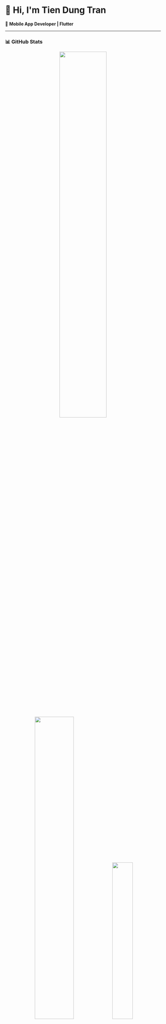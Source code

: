 # 👋 Hi, I'm Tien Dung Tran  

🚀 **Mobile App Developer | Flutter**  


---

### 📊 GitHub Stats  
<p align="center">
  <div align="center">
  <img src="https://github-readme-stats.vercel.app/api?username=technologyhell&theme=aura&hide_border=true&include_all_commits=true&count_private=true" width="55%" /> </br>
  <img src="https://github-readme-streak-stats.herokuapp.com/?user=technologyhell&theme=aura&hide_border=true" width="50%" />
  <img src="https://github-readme-stats.vercel.app/api/top-langs/?username=technologyhell&theme=aura&hide_border=true&include_all_commits=true&count_private=true&layout=compact" width="36%" /> </br>
</div>
</p>

---
### 🐍 Contribution Snake
<picture>
  <source media="(prefers-color-scheme: dark)" srcset="./assets/snake-dark.svg" />
  <img alt="snake eating my contributions" src="./assets/snake.svg" />
</picture>

### 🛠️ Tech Stack  

#### 💡 Languages  
<p>
  <img src="https://img.shields.io/badge/Java-ED8B00?style=for-the-badge&logo=java&logoColor=white"/>
  <img src="https://img.shields.io/badge/Dart-0175C2?style=for-the-badge&logo=dart&logoColor=white"/>
  <img src="https://img.shields.io/badge/Kotlin-0095D5?style=for-the-badge&logo=kotlin&logoColor=white"/>
</p>

#### 🚀 Framework  
<p>
  <img src="https://img.shields.io/badge/Flutter-02569B?style=for-the-badge&logo=flutter&logoColor=white"/>
</p>

#### 🗄️ Database  
<p>
  <img src="https://img.shields.io/badge/SQL-4479A1?style=for-the-badge&logo=database&logoColor=white"/>
  <img src="https://img.shields.io/badge/SQLite-003B57?style=for-the-badge&logo=sqlite&logoColor=white"/>
  <img src="https://img.shields.io/badge/MongoDB-4EA94B?style=for-the-badge&logo=mongodb&logoColor=white"/>
  <img src="https://img.shields.io/badge/Firebase-FFCA28?style=for-the-badge&logo=firebase&logoColor=black"/>
</p>

---

### 🌍 Connect with me  
<p>
  <a href="mailto:gnud1211@gmail.com"><img src="https://img.shields.io/badge/Gmail-D14836?style=for-the-badge&logo=gmail&logoColor=white"/></a>
  <a href="https://facebook.com/gnud1211"><img src="https://img.shields.io/badge/Facebook-1877F2?style=for-the-badge&logo=facebook&logoColor=white"/></a>
  <a href="tel:0886552799">
    <img src="https://img.shields.io/badge/SMS: 0886552799-25D366?style=for-the-badge&logo=phone&logoColor=white"/>
  </a>
</p>
